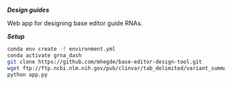 ***Design guides***

Web app for designing base editor guide RNAs.

***Setup*** 

```sh
conda env create -f environment.yml
conda activate grna_dash
git clone https://github.com/mhegde/base-editor-design-tool.git
wget ftp://ftp.ncbi.nlm.nih.gov/pub/clinvar/tab_delimited/variant_summary.txt.g
python app.py
```